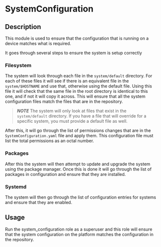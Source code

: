 SystemConfiguration
===================

## Description
This module is used to ensure that the configuration that is running on a device matches what is required.

It goes through several steps to ensure the system is setup correctly

### Filesystem
The system will look through each file in the `system/default` directory.
For each of these files it will see if there is an equivalent file in the `system/$HOSTNAME` and use that, otherwise using the default file.
Using this file it will check that the same file in the root directory is identical to this one, and if not it will copy it across.
This will ensure that all the system configuration files match the files that are in the repository.

> ***NOTE***
> The system will only look at files that exist in the `system/default` directory.
> If you have a file that will override for a specific system, you must provide a default file as well.

After this, it will go through the list of permissions changes that are in the `SystemConfiguration.yaml` file and apply them.
This configuration file must list the total permissions as an octal number.

### Packages
After this the system will then attempt to update and upgrade the system using the package manager.
Once this is done it will go through the list of packages in configuration and ensure that they are installed.

### Systemd
The system will then go through the list of configuration entries for systems and ensure that they are enabled.

## Usage
Run the system_configuration role as a superuser and this role will ensure that the system configuration on the platform matches the configuration in the repository.
